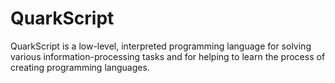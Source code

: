 # QuarkScript
QuarkScript is a low-level, interpreted programming language for solving various information-processing tasks and for helping to learn the process of creating programming languages.
